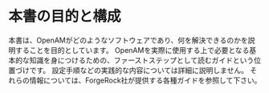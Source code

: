 # 本書の目的と構成

本書は、OpenAMがどのようなソフトウェアであり、何を解決できるのかを説明することを目的としています。
OpenAMを実際に使用する上で必要となる基本的な知識を身につけるための、ファーストステップとして読むガイドという位置づけです。
設定手順などの実践的な内容については詳細に説明しません。
それらの情報については、ForgeRock社が提供する各種ガイドを参照して下さい。
